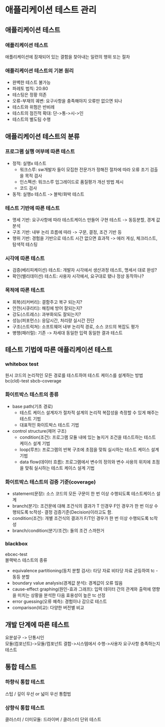 # 애플리케이션 테스트 관리
## 애플리케이션 테스트
### 애플리케이션 테스트
애플리케이션에 잠재되어 있는 결함을 찾아내는 일련의 행위 또는 절차
### 애플리케이션 테스트의 기본 원리
* 완벽한 테스트 불가능
* 파레토 법칙: 20:80
* 테스팅은 정황 의존
* 오류-부재의 궤변: 요구사항을 충족해야지 오류만 없으면 되나
* 테스트와 위험은 반비례
* 테스트의 점진적 확대: 단->통->시->인
* 테스트의 별도팀 수행
## 애플리케이션 테스트의 분류
### 프로그램 실행 여부에 따른 테스트
* 정적: 실행x 테스트
  * 워크스루: sw개발자 들이 모집한 전문가가 정해진 절차에 따라 오류 조기 검출을 목적 검사
  * 인스펙션: 워크스루 업그레이드로 품질평가 개선 방법 제시
  * 코드 검사
* 동적: 실행o 테스트 -> 블박/화박 테스트
### 테스트 기반에 따른 테스트
* 명세 기반: 요구사항에 따라 테스트케이스 만들어 구현 테스트 -> 동등분할, 경계 값 분석
* 구조 기반: 내부 논리 흐름에 따라 -> 구문, 결정, 조건 기반 등
* 행위 기반: 경험을 기반으로 테스트 시간 없으면 효과적 -> 에러 게싱, 체크리스트, 탐색적 테스팅
### 시각에 따른 테스트
* 검증(베리피케이션) 테스트: 개발자 시각에서 생산과정 테스트, 명세서 대로 완성?
* 확인(밸리데이션) 테스트: 사용자 시각에서, 요구대로 됐나 정상 동작하나?
### 목적에 따른 테스트
* 회복(리커버리): 결함주고 복구 되는지?
* 안전(시큐리티): 해킹에 방어 잘되는지?
* 강도(스트레스): 과부화되도 잘되는지?
* 성능(퍼포먼스): 응답시간, 처리량 실시간 진단
* 구조(스트럭쳐): 소프트웨어 내부 논리적 경로, 소스 코드의 복잡도 평가
* 병행(패러럴): 기존 -> 차세대 동일한 입력 동일한 결과 테스트
## 테스트 기법에 따른 애플리케이션 테스트
### whitebox test
원시 코드의 논리적인 모든 경로를 테스트하여 테스트 케이스를 설계하는 방법  
bc(cld)-test sbcb-coverage  

### 화이트박스 테스트의 종류
* base path(기초 경로)
  * 테스트 케이스 설계자가 절차적 설계의 논리적 복잡성을 측정할 수 있게 해주는 테스트 기법
  * 대표적인 화이트박스 테스트 기법  
* control structure(제어 구조)  
  * condition(조건): 프로그램 모듈 내에 있는 놀지거 조건을 테스트하는 테스트 케이스 설계 기법
  * loop(루프): 프로그램의 반복 구조에 초점을 맞춰 실시하는 테스트 케이스 설계 기법
  * data flow(데이터 흐름): 프로그램에서 변수의 정의와 변수 사용의 위치에 초점을 맞춰 실시하는 테스트 케이스 설계 기법  
### 화이트박스 테스트의 검증 기준(coverage)
* statement(문장): 소스 코드의 모든 구문이 한 번 이상 수행되도록 테스트케이스 설계
* branch(분기): 조건문에 대해 조건식의 결과가 T 인경우 F인 경우가 한 번 이상 수행되도록 tc작성- 결정 검증기준(Decision)이라고도 함.
* condition(조건): 개별 조건식의 결과가 F/T인 경우가 한 번 이상 수행되도록 tc작성
* branch/condition(분기/조건): 둘의 조건 스까한거

### blackbox  
ebcec-test  
블랙박스 테스트의 종류
* equivalence partitioning(동치 분할 검사): 타당 자료 비타당 자료 균등하여 tc - 동등 분할  
* boundary value analysis(경계값 분석): 경계값이 오류 많음
* cause-effect graphing(원인-효과 그래프): 입력 데이터 간의 관계와 출력에 영향을 미치는 상황을 분석한 다음 효용성이 높은 tc 선정
* error guessing(오류 예측): 경험이나 감으로 테스트
* comparison(비교): 다양한 버전별 비교

## 개발 단계에 따른 테스트
요분설구 -> 단통시인  
모듈(컴포넌트)->모듈/컴포넌트 결합->시스템에서 수행->사용자 요구사항 충족하는지 테스트

## 통합 테스트
### 하향식 통합 테스트
스텁 / 깊이 우선 or 넓이 우선 통합법
### 상향식 통합 테스트
클러스터 / 더미모듈: 드라이버 / 클러스터 단위 테스트
